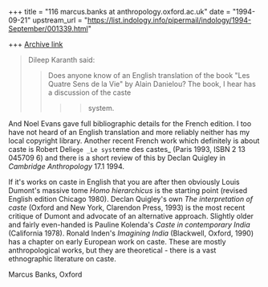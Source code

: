 +++
title = "116 marcus.banks at anthropology.oxford.ac.uk"
date = "1994-09-21"
upstream_url = "https://list.indology.info/pipermail/indology/1994-September/001339.html"

+++
[Archive link](https://list.indology.info/pipermail/indology/1994-September/001339.html)

>Dileep Karanth said:
>
>> Does anyone know of an English translation of the book "Les Quatre Sens
>> de la Vie" by Alain Danielou? The book, I hear has a discussion of the caste
>>>> system.

And Noel Evans gave full bibliographic details for the French edition. I
too have not heard of an English translation and more reliably neither has
my local copyright library. Another recent French work which definitely is
about caste is Robert Deli`ege _Le syst`eme des castes_ (Paris 1993, ISBN 2
13 045709 6) and there is a short review of this by Declan Quigley in
_Cambridge Anthropology_ 17.1 1994.

If it's works on caste in English that you are after then obviously Louis
Dumont's massive tome _Homo hierarchicus_ is the starting point (revised
English edition Chicago 1980). Declan Quigley's own _The interpretation of
caste_ (Oxford and New York, Clarendon Press, 1993) is the most recent
critique of Dumont and advocate of an alternative approach. Slightly older
and fairly even-handed is Pauline Kolenda's _Caste in contemporary India_
(California 1978). Ronald Inden's _Imagining India_ (Blackwell, Oxford,
1990) has a chapter on early European work on caste. These are mostly
anthropological works, but they are theoretical - there is a vast
ethnographic literature on caste.

Marcus Banks, Oxford







